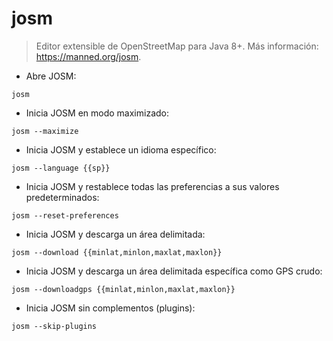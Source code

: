 # josm

> Editor extensible de OpenStreetMap para Java 8+.
> Más información: <https://manned.org/josm>.

- Abre JOSM:

`josm`

- Inicia JOSM en modo maximizado:

`josm --maximize`

- Inicia JOSM y establece un idioma específico:

`josm --language {{sp}}`

- Inicia JOSM y restablece todas las preferencias a sus valores predeterminados:

`josm --reset-preferences`

- Inicia JOSM y descarga un área delimitada:

`josm --download {{minlat,minlon,maxlat,maxlon}}`

- Inicia JOSM y descarga un área delimitada específica como GPS crudo:

`josm --downloadgps {{minlat,minlon,maxlat,maxlon}}`

- Inicia JOSM sin complementos (plugins):

`josm --skip-plugins`
